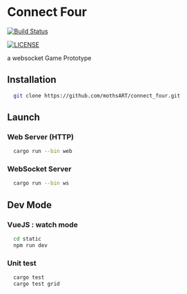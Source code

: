 # Connect Four

[![Build Status](https://travis-ci.org/mothsART/connect_four.png?branch=master)](https://travis-ci.org/mothsART/connect_four)

[![LICENSE](https://img.shields.io/badge/license-BSD-blue.svg)](LICENSE)

a websocket Game Prototype

## Installation

```bash
  git clone https://github.com/mothsART/connect_four.git
```

## Launch

### Web Server (HTTP)

```bash
  cargo run --bin web
```

### WebSocket Server

```bash
  cargo run --bin ws
```

## Dev Mode

### VueJS : watch mode

```bash
  cd static
  npm run dev
```

### Unit test

```bash
  cargo test
  cargo test grid
```
